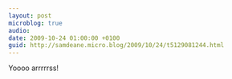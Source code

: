 ```yaml
---
layout: post
microblog: true
audio: 
date: 2009-10-24 01:00:00 +0100
guid: http://samdeane.micro.blog/2009/10/24/t5129081244.html
---
```

Yoooo arrrrrss!
